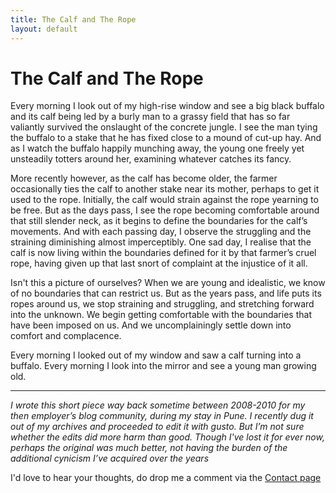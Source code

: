 ```yaml
---
title: The Calf and The Rope
layout: default
---
```






# The Calf and The Rope

Every morning I look out of my high-rise window and see a big black buffalo and its calf being led by a burly man to a grassy field that has so far valiantly survived the onslaught of the concrete jungle. I see the man tying the buffalo to a stake that he has fixed close to a mound of cut-up hay. And as I watch the buffalo happily munching away, the young one freely yet unsteadily totters around her, examining whatever catches its fancy. 

More recently however, as the calf has become older, the farmer occasionally ties the calf to another stake near its mother, perhaps to get it used to the rope. Initially, the calf would strain against the rope yearning to be free. But as the days pass, I see the rope becoming comfortable around that still slender neck, as it begins to define the boundaries for the calf’s movements. And with each passing day, I observe the struggling and the straining diminishing almost imperceptibly. One sad day, I realise that the calf is now living within the boundaries defined for it by that farmer’s cruel rope, having given up that last snort of complaint at the injustice of it all.

Isn't this a picture of ourselves? When we are young and idealistic, we know of no boundaries that can restrict us. But as the years pass, and life puts its ropes around us, we stop straining and struggling, and stretching forward into the unknown. We begin getting comfortable with the boundaries that have been imposed on us. And we uncomplainingly settle down into comfort and complacence.

Every morning I looked out of my window and saw a calf turning into a buffalo. Every morning I look into the mirror and see a young man growing old. 

-------------------------


*I wrote this short piece  way back sometime between 2008-2010 for my then employer’s blog community, during my stay in Pune. I recently dug it out of my archives and proceeded to edit it with gusto. But I’m not sure whether the edits did more harm than good. Though I've lost it for ever now, perhaps the original  was much better, not having the burden of the additional cynicism I’ve acquired over the years* 

I'd love to hear your thoughts, do drop me a comment via the [Contact page](/Contact)


